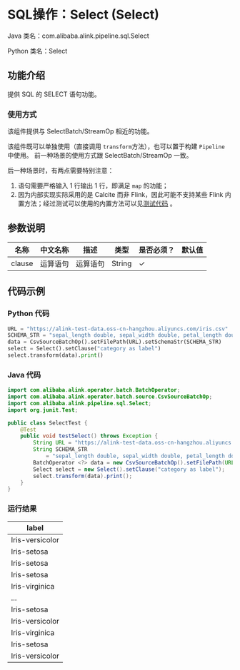 # SQL操作：Select (Select)
Java 类名：com.alibaba.alink.pipeline.sql.Select

Python 类名：Select


## 功能介绍

提供 SQL 的 SELECT 语句功能。

### 使用方式

该组件提供与 SelectBatch/StreamOp 相近的功能。

该组件既可以单独使用（直接调用 `transform`方法），也可以置于构建 `Pipeline` 中使用。 前一种场景的使用方式跟 SelectBatch/StreamOp 一致。

后一种场景时，有两点需要特别注意：

1. 语句需要严格输入 1 行输出 1 行，即满足 `map` 的功能；
2. 因为内部实现实际采用的是 Calcite 而非 Flink，因此可能不支持某些 Flink
   内置方法；经过测试可以使用的内置方法可以见[测试代码](https://github.com/alibaba/Alink/blob/master/core/src/test/java/com/alibaba/alink/operator/common/sql/SelectMapperTest.java)
   。

## 参数说明

| 名称 | 中文名称 | 描述 | 类型 | 是否必须？ | 默认值 |
| --- | --- | --- | --- | --- | --- |
| clause | 运算语句 | 运算语句 | String | ✓ |  |

## 代码示例

### Python 代码

```python
URL = "https://alink-test-data.oss-cn-hangzhou.aliyuncs.com/iris.csv"
SCHEMA_STR = "sepal_length double, sepal_width double, petal_length double, petal_width double, category string";
data = CsvSourceBatchOp().setFilePath(URL).setSchemaStr(SCHEMA_STR)
select = Select().setClause("category as label")
select.transform(data).print()
```
### Java 代码
```java
import com.alibaba.alink.operator.batch.BatchOperator;
import com.alibaba.alink.operator.batch.source.CsvSourceBatchOp;
import com.alibaba.alink.pipeline.sql.Select;
import org.junit.Test;

public class SelectTest {
	@Test
	public void testSelect() throws Exception {
		String URL = "https://alink-test-data.oss-cn-hangzhou.aliyuncs.com/iris.csv";
		String SCHEMA_STR
			= "sepal_length double, sepal_width double, petal_length double, petal_width double, category string";
		BatchOperator <?> data = new CsvSourceBatchOp().setFilePath(URL).setSchemaStr(SCHEMA_STR);
		Select select = new Select().setClause("category as label");
		select.transform(data).print();
	}
}
```

### 运行结果

| label           |
|-----------------|
| Iris-versicolor |
| Iris-setosa     |
| Iris-setosa     |
| Iris-setosa     |
| Iris-virginica  |
| ...             |
| Iris-setosa     |
| Iris-versicolor |
| Iris-virginica  |
| Iris-setosa     |
| Iris-versicolor |
